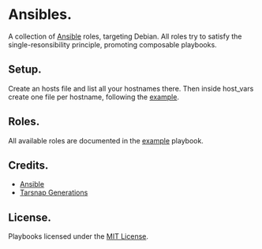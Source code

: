 # Ansibles.

A collection of [Ansible](http://ansible.com) roles, targeting Debian. All roles try to satisfy the single-resonsibility principle, promoting composable playbooks.

## Setup.

Create an hosts file and list all your hostnames there. Then inside host_vars create one file per hostname, following the [example](host_vars/example).

## Roles.

All available roles are documented in the [example](example.yml) playbook.

## Credits.
- [Ansible](http://ansible.com)
- [Tarsnap Generations](https://github.com/Gestas/Tarsnap-generations)

## License.

Playbooks licensed under the [MIT License](http://opensource.org/licenses/mit-license.php).
